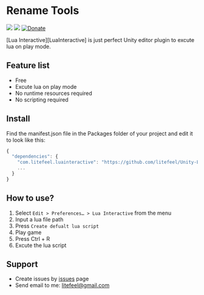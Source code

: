 # Rename Tools


[![](https://img.shields.io/github/release/litefeel/Unity-LuaInteractive.svg?label=latest%20version)](https://github.com/litefeel/Unity-LuaInteractive/releases)
[![](https://img.shields.io/github/license/litefeel/Unity-LuaInteractive.svg)](https://github.com/litefeel/Unity-LuaInteractive/blob/master/LICENSE.md)
[![Donate](https://img.shields.io/badge/Donate-PayPal-green.svg)](https://paypal.me/litefeel)

[Lua Interactive][LuaInteractive] is just perfect Unity editor plugin to excute lua on play mode.

## Feature list

- Free
- Excute lua on play mode
- No runtime resources required
- No scripting required

## Install

Find the manifest.json file in the Packages folder of your project and edit it to look like this:
``` js
{
  "dependencies": {
    "com.litefeel.luainteractive": "https://github.com/litefeel/Unity-LuaInteractive.git",
    ...
  }
}
```

## How to use?

1. Select `Edit > Preferences… > Lua Interactive` from the menu
2. Input a lua file path
3. Press `Create defualt lua script`
4. Play game
5. Press Ctrl + R
6. Excute the lua script


## Support

- Create issues by [issues][issues] page
- Send email to me: <litefeel@gmail.com>


[RenameTools]: https://github.com/litefeel/Unity-LuaInteractive (RenameTools)
[issues]: https://github.com/litefeel/Unity-LuaInteractive/issues (RenameTools issues)

